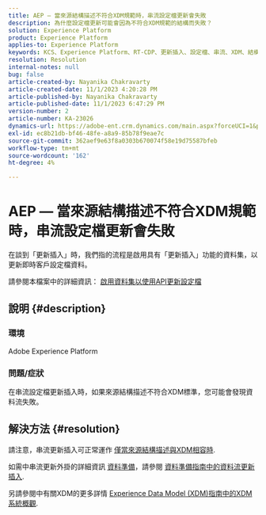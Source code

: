 ```yaml
---
title: AEP — 當來源結構描述不符合XDM規範時，串流設定檔更新會失敗
description: 為什麼設定檔更新可能會因為不符合XDM規範的結構而失敗？
solution: Experience Platform
product: Experience Platform
applies-to: Experience Platform
keywords: KCS、Experience Platform、RT-CDP、更新插入、設定檔、串流、XDM、結構描述
resolution: Resolution
internal-notes: null
bug: false
article-created-by: Nayanika Chakravarty
article-created-date: 11/1/2023 4:20:28 PM
article-published-by: Nayanika Chakravarty
article-published-date: 11/1/2023 6:47:29 PM
version-number: 2
article-number: KA-23026
dynamics-url: https://adobe-ent.crm.dynamics.com/main.aspx?forceUCI=1&pagetype=entityrecord&etn=knowledgearticle&id=1b39a28e-d278-ee11-8179-6045bd0065f9
exl-id: ec8b21db-bf46-48fe-a8a9-85b78f9eae7c
source-git-commit: 362aef9e63f8a0303b670074f58e19d75587bfeb
workflow-type: tm+mt
source-wordcount: '162'
ht-degree: 4%

---
```


# AEP — 當來源結構描述不符合XDM規範時，串流設定檔更新會失敗


在談到「更新插入」時，我們指的流程是啟用具有「更新插入」功能的資料集，以更新即時客戶設定檔資料。

請參閱本檔案中的詳細資訊： [啟用資料集以使用API更新設定檔](https://experienceleague.adobe.com/docs/experience-platform/catalog/datasets/enable-upsert.html)

## 說明 {#description}


### 環境

Adobe Experience Platform

### 問題/症狀

在串流設定檔更新插入時，如果來源結構描述不符合XDM標準，您可能會發現資料流失敗。


## 解決方法 {#resolution}


請注意，串流更新插入可正常運作 <u>僅當來源結構描述與XDM相容時</u>.

如需中串流更新外掛的詳細資訊 [資料準備](https://experienceleague.adobe.com/docs/experience-platform/data-prep/home.html?lang=zh-Hant)，請參閱 [資料準備指南中的資料流更新插入](https://experienceleague.adobe.com/docs/experience-platform/data-prep/upserts.html).

另請參閱中有關XDM的更多詳情 [Experience Data Model (XDM)指南中的XDM系統概觀](https://experienceleague.adobe.com/docs/experience-platform/xdm/home.html?lang=zh-Hant).
